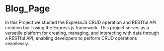 # Blog_Page
In this Project we studied the ExpressJS CRUD operation and RESTful API creation  built using the  Express.js framework. This project serves as a  versatile platform for creating, managing, and  interacting with data through a RESTful API,  enabling developers to perform CRUD operations  seamlessly.
